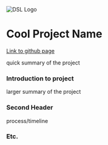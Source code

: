 ![DSL Logo][dsllogo]


# Cool Project Name

[Link to github page](https://firefelix.github.io/Dylan-Souvage-DSL-Project/ "Project Homepage")

quick summary of the project

### Introduction to project
larger summary of the project

### Second Header
process/timeline


### Etc.
 
 
 









<!--- Please use reference style images so that it is easier to update pictures later --->

[dsllogo]: dsl_logo.png
